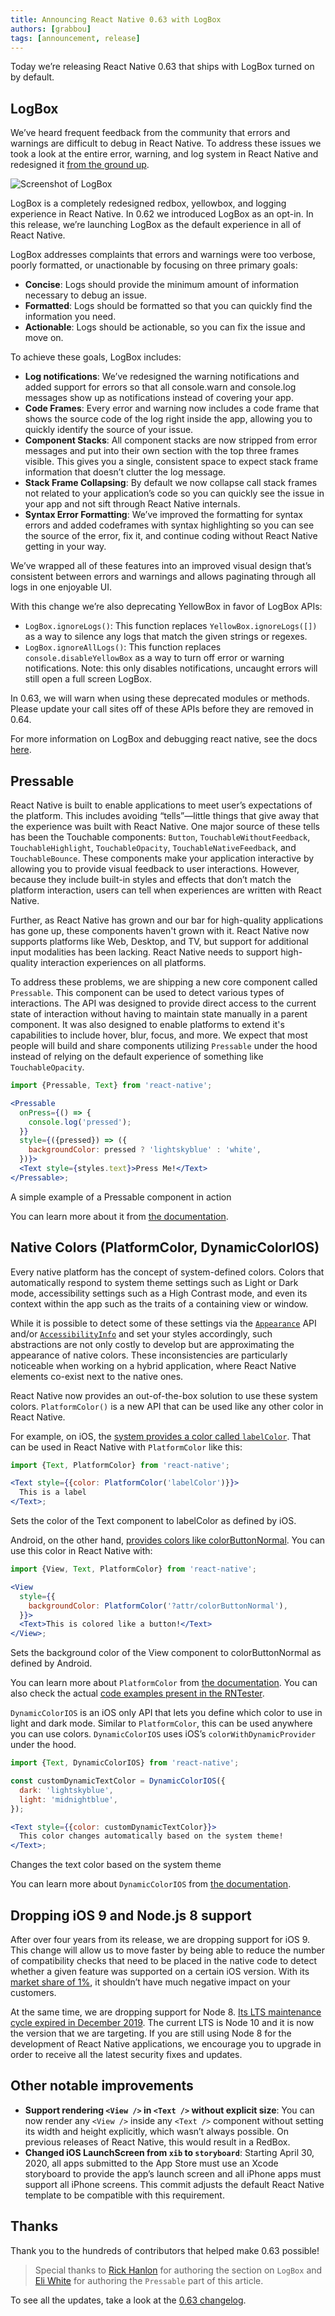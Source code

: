 ```yaml
---
title: Announcing React Native 0.63 with LogBox
authors: [grabbou]
tags: [announcement, release]
---
```


Today we’re releasing React Native 0.63 that ships with LogBox turned on by default.

## LogBox

We’ve heard frequent feedback from the community that errors and warnings are difficult to debug in React Native. To address these issues we took a look at the entire error, warning, and log system in React Native and redesigned it [from the ground up](https://www.youtube.com/watch?v=Y8brBH5O-bQ&feature=youtu.be).

![Screenshot of LogBox](/blog/assets/0.63-logbox.png)

LogBox is a completely redesigned redbox, yellowbox, and logging experience in React Native. In 0.62 we introduced LogBox as an opt-in. In this release, we’re launching LogBox as the default experience in all of React Native.

LogBox addresses complaints that errors and warnings were too verbose, poorly formatted, or unactionable by focusing on three primary goals:

- **Concise**: Logs should provide the minimum amount of information necessary to debug an issue.
- **Formatted**: Logs should be formatted so that you can quickly find the information you need.
- **Actionable**: Logs should be actionable, so you can fix the issue and move on.

To achieve these goals, LogBox includes:

- **Log notifications**: We’ve redesigned the warning notifications and added support for errors so that all console.warn and console.log messages show up as notifications instead of covering your app.
- **Code Frames**: Every error and warning now includes a code frame that shows the source code of the log right inside the app, allowing you to quickly identify the source of your issue.
- **Component Stacks**: All component stacks are now stripped from error messages and put into their own section with the top three frames visible. This gives you a single, consistent space to expect stack frame information that doesn’t clutter the log message.
- **Stack Frame Collapsing**: By default we now collapse call stack frames not related to your application’s code so you can quickly see the issue in your app and not sift through React Native internals.
- **Syntax Error Formatting**: We’ve improved the formatting for syntax errors and added codeframes with syntax highlighting so you can see the source of the error, fix it, and continue coding without React Native getting in your way.

We’ve wrapped all of these features into an improved visual design that’s consistent between errors and warnings and allows paginating through all logs in one enjoyable UI.

With this change we’re also deprecating YellowBox in favor of LogBox APIs:

- `LogBox.ignoreLogs()`: This function replaces `YellowBox.ignoreLogs([])` as a way to silence any logs that match the given strings or regexes.
- `LogBox.ignoreAllLogs()`: This function replaces `console.disableYellowBox` as a way to turn off error or warning notifications. Note: this only disables notifications, uncaught errors will still open a full screen LogBox.

In 0.63, we will warn when using these deprecated modules or methods. Please update your call sites off of these APIs before they are removed in 0.64.

For more information on LogBox and debugging react native, see the docs [here](https://reactnative.dev/docs/debugging#in-app-errors-and-warnings).

## Pressable

React Native is built to enable applications to meet user’s expectations of the platform. This includes avoiding “tells”—little things that give away that the experience was built with React Native. One major source of these tells has been the Touchable components: `Button`, `TouchableWithoutFeedback`, `TouchableHighlight`, `TouchableOpacity`, `TouchableNativeFeedback`, and `TouchableBounce`. These components make your application interactive by allowing you to provide visual feedback to user interactions. However, because they include built-in styles and effects that don’t match the platform interaction, users can tell when experiences are written with React Native.

Further, as React Native has grown and our bar for high-quality applications has gone up, these components haven't grown with it. React Native now supports platforms like Web, Desktop, and TV, but support for additional input modalities has been lacking. React Native needs to support high-quality interaction experiences on all platforms.

To address these problems, we are shipping a new core component called `Pressable`. This component can be used to detect various types of interactions. The API was designed to provide direct access to the current state of interaction without having to maintain state manually in a parent component. It was also designed to enable platforms to extend it's capabilities to include hover, blur, focus, and more. We expect that most people will build and share components utilizing `Pressable` under the hood instead of relying on the default experience of something like `TouchableOpacity`.

```jsx
import {Pressable, Text} from 'react-native';

<Pressable
  onPress={() => {
    console.log('pressed');
  }}
  style={({pressed}) => ({
    backgroundColor: pressed ? 'lightskyblue' : 'white',
  })}>
  <Text style={styles.text}>Press Me!</Text>
</Pressable>;
```

<p className="snippet-caption">A simple example of a Pressable component in action</p>

You can learn more about it from [the documentation](https://reactnative.dev/docs/pressable).

## Native Colors (PlatformColor, DynamicColorIOS)

Every native platform has the concept of system-defined colors. Colors that automatically respond to system theme settings such as Light or Dark mode, accessibility settings such as a High Contrast mode, and even its context within the app such as the traits of a containing view or window.

While it is possible to detect some of these settings via the [`Appearance`](https://reactnative.dev/docs/appearance#getcolorscheme) API and/or [`AccessibilityInfo`](https://reactnative.dev/docs/accessibilityinfo#isgrayscaleenabled) and set your styles accordingly, such abstractions are not only costly to develop but are approximating the appearance of native colors. These inconsistencies are particularly noticeable when working on a hybrid application, where React Native elements co-exist next to the native ones.

React Native now provides an out-of-the-box solution to use these system colors. `PlatformColor()` is a new API that can be used like any other color in React Native.

For example, on iOS, the [system provides a color called `labelColor`](https://developer.apple.com/documentation/uikit/uicolor/ui_element_colors?language=objc). That can be used in React Native with `PlatformColor` like this:

```jsx
import {Text, PlatformColor} from 'react-native';

<Text style={{color: PlatformColor('labelColor')}}>
  This is a label
</Text>;
```

<p className="snippet-caption">Sets the color of the Text component to labelColor as defined by iOS.</p>

Android, on the other hand, [provides colors like colorButtonNormal](https://developer.android.com/reference/android/R.attr#colorButtonNormal). You can use this color in React Native with:

```jsx
import {View, Text, PlatformColor} from 'react-native';

<View
  style={{
    backgroundColor: PlatformColor('?attr/colorButtonNormal'),
  }}>
  <Text>This is colored like a button!</Text>
</View>;
```

<p className="snippet-caption">Sets the background color of the View component to colorButtonNormal as defined by Android.</p>

You can learn more about `PlatformColor` from [the documentation](https://reactnative.dev/docs/platformcolor). You can also check the actual [code examples present in the RNTester](https://github.com/facebook/react-native/blob/master/packages/rn-tester/js/examples/PlatformColor/PlatformColorExample.js).

`DynamicColorIOS` is an iOS only API that lets you define which color to use in light and dark mode. Similar to `PlatformColor`, this can be used anywhere you can use colors. `DynamicColorIOS` uses iOS’s `colorWithDynamicProvider` under the hood.

```jsx
import {Text, DynamicColorIOS} from 'react-native';

const customDynamicTextColor = DynamicColorIOS({
  dark: 'lightskyblue',
  light: 'midnightblue',
});

<Text style={{color: customDynamicTextColor}}>
  This color changes automatically based on the system theme!
</Text>;
```

<p className="snippet-caption">Changes the text color based on the system theme</p>

You can learn more about `DynamicColorIOS` from [the documentation](https://reactnative.dev/docs/dynamiccolorios).

## Dropping iOS 9 and Node.js 8 support

After over four years from its release, we are dropping support for iOS 9. This change will allow us to move faster by being able to reduce the number of compatibility checks that need to be placed in the native code to detect whether a given feature was supported on a certain iOS version. With its [market share of 1%](https://david-smith.org/iosversionstats/), it shouldn’t have much negative impact on your customers.

At the same time, we are dropping support for Node 8. [Its LTS maintenance cycle expired in December 2019](https://nodejs.org/fr/blog/release/v8.9.0/). The current LTS is Node 10 and it is now the version that we are targeting. If you are still using Node 8 for the development of React Native applications, we encourage you to upgrade in order to receive all the latest security fixes and updates.

## Other notable improvements

- **Support rendering `<View />` in `<Text />` without explicit size**: You can now render any `<View />` inside any `<Text />` component without setting its width and height explicitly, which wasn’t always possible. On previous releases of React Native, this would result in a RedBox.
- **Changed iOS LaunchScreen from `xib` to `storyboard`**: Starting April 30, 2020, all apps submitted to the App Store must use an Xcode storyboard to provide the app’s launch screen and all iPhone apps must support all iPhone screens. This commit adjusts the default React Native template to be compatible with this requirement.

## Thanks

Thank you to the hundreds of contributors that helped make 0.63 possible!

> Special thanks to [Rick Hanlon](https://twitter.com/rickhanlonii) for authoring the section on `LogBox` and [Eli White](https://twitter.com/Eli_White) for authoring the `Pressable` part of this article.

To see all the updates, take a look at the [0.63 changelog](https://github.com/facebook/react-native/blob/main/CHANGELOG.md#v0630).
